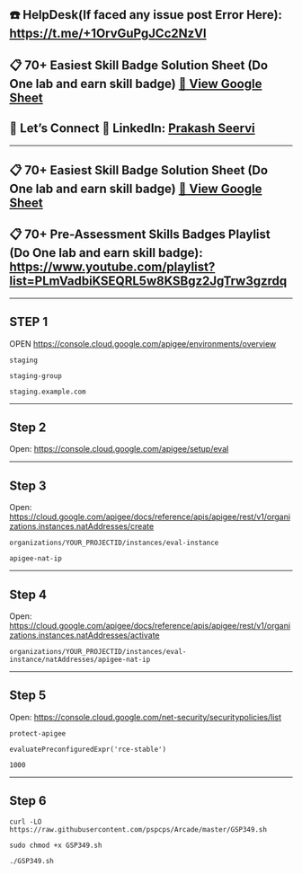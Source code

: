 ## ☎️ HelpDesk(If faced any issue post Error Here): https://t.me/+1OrvGuPgJCc2NzVl
 

## 📋 70+ Easiest Skill Badge Solution Sheet (Do One lab and earn skill badge) [📄 View Google Sheet](https://docs.google.com/spreadsheets/d/1UY1yh_xCRGealyBqSAejjkBSdgjqEj5M_XIQmveGJnU/edit?gid=0#gid=0)


## 🔗 Let’s Connect 👤 **LinkedIn**: [Prakash Seervi](https://www.linkedin.com/in/prakashseervi63/)


---

## 📋 70+ Easiest Skill Badge Solution Sheet (Do One lab and earn skill badge) [📄 View Google Sheet](https://docs.google.com/spreadsheets/d/1UY1yh_xCRGealyBqSAejjkBSdgjqEj5M_XIQmveGJnU/edit?gid=0#gid=0)

## 📋 70+ Pre-Assessment Skills Badges Playlist (Do One lab and earn skill badge): https://www.youtube.com/playlist?list=PLmVadbiKSEQRL5w8KSBgz2JgTrw3gzrdq


---

## STEP 1

OPEN https://console.cloud.google.com/apigee/environments/overview

```
staging
```

```
staging-group
```

```
staging.example.com
```

---

## Step 2


Open: https://console.cloud.google.com/apigee/setup/eval



---

## Step 3

Open: https://cloud.google.com/apigee/docs/reference/apis/apigee/rest/v1/organizations.instances.natAddresses/create

```
organizations/YOUR_PROJECTID/instances/eval-instance
```

```
apigee-nat-ip
```
---

## Step 4

Open: https://cloud.google.com/apigee/docs/reference/apis/apigee/rest/v1/organizations.instances.natAddresses/activate 


```
organizations/YOUR_PROJECTID/instances/eval-instance/natAddresses/apigee-nat-ip
```

---

## Step 5

Open: https://console.cloud.google.com/net-security/securitypolicies/list


```
protect-apigee
```


```
evaluatePreconfiguredExpr('rce-stable')
```

```
1000
```

---

## Step 6

```
curl -LO https://raw.githubusercontent.com/pspcps/Arcade/master/GSP349.sh

sudo chmod +x GSP349.sh

./GSP349.sh

```
